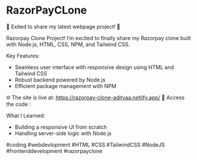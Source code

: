 # RazorPayCLone

🚀 Exited to share my latest webpage project! 🚀

Razorpay Clone Project!
 I’m excited to finally share my Razorpay clone built with Node.js, HTML, CSS, NPM, and Tailwind CSS.

 Key Features:
- Seamless user interface with responsive design using HTML and Tailwind CSS
- Robust backend powered by Node.js
- Efficient package management with NPM

🌐 The site is live at: https://razorpay-clone-adityaa.netlify.app/
🔗 Access the code : 

What I Learned:
- Building a responsive UI from scratch
- Handling server-side logic with Node.js

#coding #webdevlopment #HTML #CSS #TailwindCSS #NodeJS #frontenddevelopment #razorpayclone
